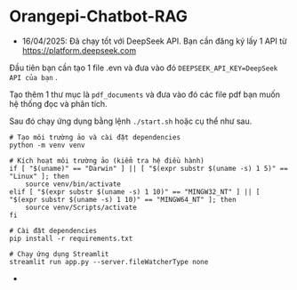 # Orangepi-Chatbot-RAG
- 16/04/2025: Đã chạy tốt với DeepSeek API. Bạn cần đăng ký lấy 1 API từ https://platform.deepseek.com
  
Đầu tiên bạn cần tạo 1 file .evn và đưa vào đó  `DEEPSEEK_API_KEY=DeepSeek API của bạn` .

Tạo thêm 1 thư mục là `pdf_documents` và đưa vào đó các file pdf bạn muốn hệ thống đọc và phân tích.

Sau đó chạy ứng dụng bằng lệnh `./start.sh` hoặc cụ thể như sau.
```
# Tạo môi trường ảo và cài đặt dependencies
python -m venv venv

# Kích hoạt môi trường ảo (kiểm tra hệ điều hành)
if [ "$(uname)" == "Darwin" ] || [ "$(expr substr $(uname -s) 1 5)" == "Linux" ]; then
    source venv/bin/activate
elif [ "$(expr substr $(uname -s) 1 10)" == "MINGW32_NT" ] || [ "$(expr substr $(uname -s) 1 10)" == "MINGW64_NT" ]; then
    source venv/Scripts/activate
fi

# Cài đặt dependencies
pip install -r requirements.txt

# Chạy ứng dụng Streamlit
streamlit run app.py --server.fileWatcherType none
```
- 
